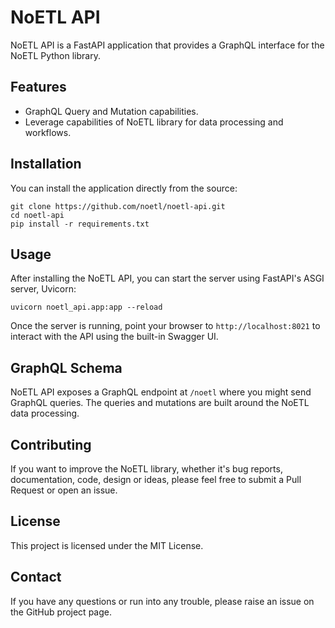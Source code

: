 # NoETL API

NoETL API is a FastAPI application that provides a GraphQL interface for the NoETL Python library. 

## Features

- GraphQL Query and Mutation capabilities.
- Leverage capabilities of NoETL library for data processing and workflows.

## Installation

You can install the application directly from the source:

```shell
git clone https://github.com/noetl/noetl-api.git 
cd noetl-api 
pip install -r requirements.txt
```

## Usage

After installing the NoETL API, you can start the server using FastAPI's ASGI server, Uvicorn:
```shell
uvicorn noetl_api.app:app --reload
```

Once the server is running, point your browser to `http://localhost:8021` to interact with the API using the built-in Swagger UI.

## GraphQL Schema

NoETL API exposes a GraphQL endpoint at `/noetl` where you might send GraphQL queries. The queries and mutations are built around the NoETL data processing.

## Contributing

If you want to improve the NoETL library, whether it's bug reports, documentation, code, design or ideas, please feel free to submit a Pull Request or open an issue.

## License

This project is licensed under the MIT License.

## Contact

If you have any questions or run into any trouble, please raise an issue on the GitHub project page.
